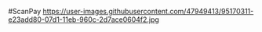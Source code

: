 #ScanPay
https://user-images.githubusercontent.com/47949413/95170311-e23add80-07d1-11eb-960c-2d7ace0604f2.jpg
